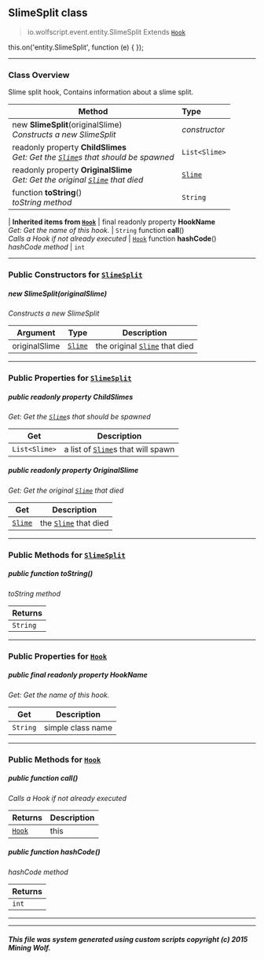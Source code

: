 ## SlimeSplit __class__

>io.wolfscript.event.entity.SlimeSplit
>Extends [`Hook`](../../hook/Hook.md)

this.on('entity.SlimeSplit', function (e) { });

---

### Class Overview

Slime split hook, Contains information about a slime split.

Method | Type   
--- | :--- 
new __SlimeSplit__(originalSlime) <br> _Constructs a new SlimeSplit_ | _constructor_
 readonly property __ChildSlimes__ <br> _Get: Get the [`Slime`](../../api/entity/living/monster/Slime.md)s that should be spawned_ | `List<Slime>`
 readonly property __OriginalSlime__ <br> _Get: Get the original [`Slime`](../../api/entity/living/monster/Slime.md) that died_ | [`Slime`](../../api/entity/living/monster/Slime.md)
 function __toString__() <br> _toString method_ | `String`
 |
__Inherited items from [`Hook`](../../hook/Hook.md)__ |
final readonly property __HookName__ <br> _Get: Get the name of this hook._ | `String`
 function __call__() <br> _Calls a Hook if not already executed_ | [`Hook`](../../hook/Hook.md)
 function __hashCode__() <br> _hashCode method_ | `int`





---

### Public Constructors for [`SlimeSplit`](SlimeSplit.md)

##### <a id='slimesplit'></a>new __SlimeSplit__(originalSlime) 

_Constructs a new SlimeSplit_

Argument | Type | Description  
--- | --- | --- 
originalSlime | [`Slime`](../../api/entity/living/monster/Slime.md) | the original [`Slime`](../../api/entity/living/monster/Slime.md) that died

---

### Public Properties for [`SlimeSplit`](SlimeSplit.md)

##### <a id='childslimes'></a>public  readonly property __ChildSlimes__

_Get: Get the [`Slime`](../../api/entity/living/monster/Slime.md)s that should be spawned_

Get | Description
--- | --- 
`List<Slime>` | a list of [`Slime`](../../api/entity/living/monster/Slime.md)s that will spawn



##### <a id='originalslime'></a>public  readonly property __OriginalSlime__

_Get: Get the original [`Slime`](../../api/entity/living/monster/Slime.md) that died_

Get | Description
--- | --- 
[`Slime`](../../api/entity/living/monster/Slime.md) | the [`Slime`](../../api/entity/living/monster/Slime.md) that died



---

### Public Methods for [`SlimeSplit`](SlimeSplit.md)

##### <a id='tostring'></a>public  function __toString__()

_toString method_

Returns | 
--- | 
`String` |


---

### Public Properties for [`Hook`](../../hook/Hook.md)

##### <a id='hookname'></a>public final readonly property __HookName__

_Get: Get the name of this hook._

Get | Description
--- | --- 
`String` | simple class name



---

### Public Methods for [`Hook`](../../hook/Hook.md)

##### <a id='call'></a>public  function __call__()

_Calls a Hook if not already executed_

Returns | Description
--- | --- 
[`Hook`](../../hook/Hook.md) | this


##### <a id='hashcode'></a>public  function __hashCode__()

_hashCode method_

Returns | 
--- | 
`int` |


---


---


##### This file was system generated using custom scripts copyright (c) 2015 Mining Wolf.
	

